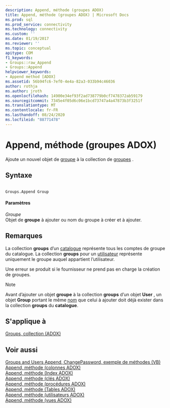 ```yaml
---
description: Append, méthode (groupes ADOX)
title: Append, méthode (groupes ADOX) | Microsoft Docs
ms.prod: sql
ms.prod_service: connectivity
ms.technology: connectivity
ms.custom: ''
ms.date: 01/19/2017
ms.reviewer: ''
ms.topic: conceptual
apitype: COM
f1_keywords:
- Groups::raw_Append
- Groups::Append
helpviewer_keywords:
- Append method [ADOX]
ms.assetid: 56b94fc6-7ef0-4e4a-82a3-033b94c46036
author: rothja
ms.author: jroth
ms.openlocfilehash: 14900e34ef93f2ad738779b0cf7478372ab59179
ms.sourcegitcommit: 7345e4f05d6c06e1bcd73747a4a47873b3f3251f
ms.translationtype: MT
ms.contentlocale: fr-FR
ms.lasthandoff: 08/24/2020
ms.locfileid: "88771478"
---
```

# <a name="append-method-adox-groups"></a>Append, méthode (groupes ADOX)
Ajoute un nouvel objet de [groupe](./group-object-adox.md) à la collection de [groupes](./groups-collection-adox.md) .  
  
## <a name="syntax"></a>Syntaxe  
  
```  
  
Groups.Append Group  
```  
  
#### <a name="parameters"></a>Paramètres  
 *Groupe*  
 Objet de **groupe** à ajouter ou nom du groupe à créer et à ajouter.  
  
## <a name="remarks"></a>Remarques  
 La collection **groups** d’un [catalogue](./catalog-object-adox.md) représente tous les comptes de groupe du catalogue. La collection **groups** pour un [utilisateur](./user-object-adox.md) représente uniquement le groupe auquel appartient l’utilisateur.  
  
 Une erreur se produit si le fournisseur ne prend pas en charge la création de groupes.  
  
> [!NOTE]
>  Avant d’ajouter un objet **groupe** à la collection **groups** d’un objet **User** , un objet **Group** portant le même [nom](./name-property-adox.md) que celui à ajouter doit déjà exister dans la collection **groups** du **catalogue**.  
  
## <a name="applies-to"></a>S'applique à  
 [Groups, collection (ADOX)](./groups-collection-adox.md)  
  
## <a name="see-also"></a>Voir aussi  
 [Groups and Users Append, ChangePassword, exemple de méthodes (VB)](./groups-and-users-append-changepassword-methods-example-vb.md)   
 [Append, méthode (colonnes ADOX)](./append-method-adox-columns.md)   
 [Append, méthode (Index ADOX)](./append-method-adox-indexes.md)   
 [Append, méthode (clés ADOX)](./append-method-adox-keys.md)   
 [Append, méthode (procédures ADOX)](./append-method-adox-procedures.md)   
 [Append, méthode (Tables ADOX)](./append-method-adox-tables.md)   
 [Append, méthode (utilisateurs ADOX)](./append-method-adox-users.md)   
 [Append, méthode (vues ADOX)](./append-method-adox-views.md)